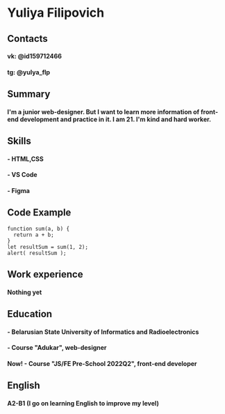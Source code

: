 # Yuliya Filipovich

## Contacts
#### vk: @id159712466
#### tg: @yulya_flp

## Summary
#### I'm a junior web-designer. But I want to learn more information of front-end development and practice in it. I am 21. I'm kind and hard worker.

## Skills
#### - HTML,CSS
#### - VS Code
#### - Figma

## Code Example
```
function sum(a, b) {
  return a + b;
}
let resultSum = sum(1, 2);
alert( resultSum );
```
## Work experience
#### Nothing yet

## Education
#### - Belarusian State University of Informatics and Radioelectronics
#### - Course "Adukar", web-designer
#### Now! - Course "JS/FE Pre-School 2022Q2", front-end developer

## English
#### A2-B1 (I go on learning English to improve my level)
